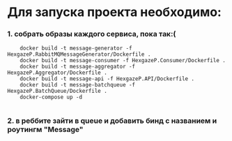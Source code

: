 ﻿# Для запуска проекта необходимо:
### 1. собрать образы каждого сервиса, пока так:(
```
    docker build -t message-generator -f HexgazeP.RabbitMQMessageGenerator/Dockerfile .
    docker build -t message-consumer -f HexgazeP.Consumer/Dockerfile .
    docker build -t message-aggregator -f HexgazeP.Aggregator/Dockerfile .
    docker build -t message-api -f HexgazeP.API/Dockerfile .
    docker build -t message-batchqueue -f HexgazeP.BatchQueue/Dockerfile .
    docker-compose up -d
    
```
### 2. в реббите зайти в queue и добавить бинд с названием и роутингм "Message"